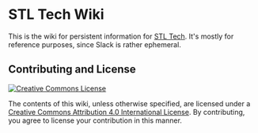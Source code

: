 # STL Tech Wiki

This is the wiki for persistent information for [STL Tech](https://www.stltech.org).
It's mostly for reference purposes, since Slack is rather ephemeral.

## Contributing and License

[![Creative Commons License](https://i.creativecommons.org/l/by/4.0/88x31.png)](http://creativecommons.org/licenses/by/4.0/ "Creative Commons Attribution 4.0 International License")

The contents of this wiki, unless otherwise specified, are licensed under a [Creative Commons Attribution 4.0 International License](http://creativecommons.org/licenses/by/4.0/).
By contributing, you agree to license your contribution in this manner.
